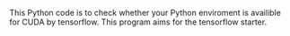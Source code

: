 This Python code is to check whether your Python enviroment is availible for CUDA by tensorflow. This program aims for the tensorflow starter.
